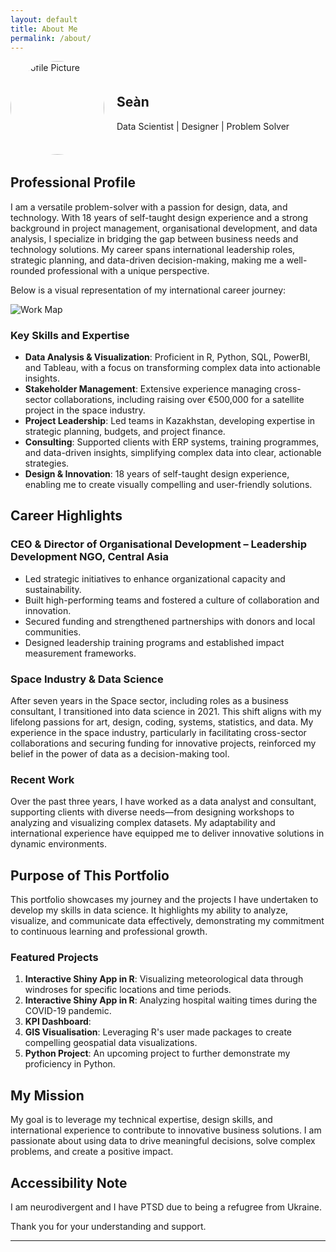 ```yaml
---
layout: default
title: About Me
permalink: /about/
---
```


<div style="display: flex; align-items: center; margin-bottom: 2rem;">
  <img src="/assets//image/profile.jpg" alt="Profile Picture" style="border-radius: 50%; width: 150px; height: 150px; margin-right: 20px;">
  <div>
    <h2>Seàn</h2>
    <p>Data Scientist | Designer | Problem Solver</p>
  </div>
</div>

## Professional Profile

I am a versatile problem-solver with a passion for design, data, and technology. With 18 years of self-taught design experience and a strong background in project management, organisational development, and data analysis, I specialize in bridging the gap between business needs and technology solutions. My career spans international leadership roles, strategic planning, and data-driven decision-making, making me a well-rounded professional with a unique perspective.

Below is a visual representation of my international career journey:

![Work Map](/assets/image/work_map.png)


### Key Skills and Expertise
- **Data Analysis & Visualization**: Proficient in R, Python, SQL, PowerBI, and Tableau, with a focus on transforming complex data into actionable insights.
- **Stakeholder Management**: Extensive experience managing cross-sector collaborations, including raising over €500,000 for a satellite project in the space industry.
- **Project Leadership**: Led teams in Kazakhstan, developing expertise in strategic planning, budgets, and project finance.
- **Consulting**: Supported clients with ERP systems, training programmes, and data-driven insights, simplifying complex data into clear, actionable strategies.
- **Design & Innovation**: 18 years of self-taught design experience, enabling me to create visually compelling and user-friendly solutions.

## Career Highlights

### CEO & Director of Organisational Development – Leadership Development NGO, Central Asia
- Led strategic initiatives to enhance organizational capacity and sustainability.
- Built high-performing teams and fostered a culture of collaboration and innovation.
- Secured funding and strengthened partnerships with donors and local communities.
- Designed leadership training programs and established impact measurement frameworks.

### Space Industry & Data Science
After seven years in the Space sector, including roles as a business consultant, I transitioned into data science in 2021. This shift aligns with my lifelong passions for art, design, coding, systems, statistics, and data. My experience in the space industry, particularly in facilitating cross-sector collaborations and securing funding for innovative projects, reinforced my belief in the power of data as a decision-making tool.

### Recent Work
Over the past three years, I have worked as a data analyst and consultant, supporting clients with diverse needs—from designing workshops to analyzing and visualizing complex datasets. My adaptability and international experience have equipped me to deliver innovative solutions in dynamic environments.

## Purpose of This Portfolio

This portfolio showcases my journey and the projects I have undertaken to develop my skills in data science. It highlights my ability to analyze, visualize, and communicate data effectively, demonstrating my commitment to continuous learning and professional growth.

### Featured Projects
1. **Interactive Shiny App in R**: Visualizing meteorological data through windroses for specific locations and time periods.
2. **Interactive Shiny App in R**: Analyzing hospital waiting times during the COVID-19 pandemic.
3. **KPI Dashboard**: <!--Developed using Tableau to track and present key performance indicators.-->
4. **GIS Visualisation**: Leveraging R's user made packages to create compelling geospatial data visualizations.
5. **Python Project**: An upcoming project to further demonstrate my proficiency in Python.

## My Mission

My goal is to leverage my technical expertise, design skills, and international experience to contribute to innovative business solutions. I am passionate about using data to drive meaningful decisions, solve complex problems, and create a positive impact.

## Accessibility Note

I am neurodivergent and I have PTSD due to being a refugree from Ukraine.

Thank you for your understanding and support.

---
<!--
This is the base Jekyll theme. You can find out more info about customizing your Jekyll theme, as well as basic Jekyll usage documentation at [jekyllrb.com](https://jekyllrb.com/)

You can find the source code for Minima at GitHub:
[jekyll][jekyll-organization] /
[minima](https://github.com/jekyll/minima)

You can find the source code for Jekyll at GitHub:
[jekyll][jekyll-organization] /
[jekyll](https://github.com/jekyll/jekyll)


[jekyll-organization]: https://github.com/jekyll-->